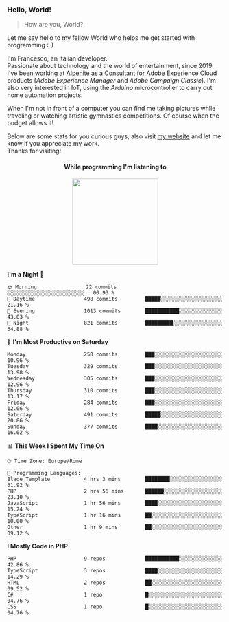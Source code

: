 ### Hello, World!

> How are you, World?

Let me say hello to my fellow World who helps me get started with programming :-)

I'm Francesco, an Italian developer.  
Passionate about technology and the world of entertainment, since 2019 I've been working at [Alpenite](https://www.alpenite.com) as a Consultant for Adobe Experience Cloud products (*Adobe Experience Manager* and *Adobe Campaign Classic*). I'm also very interested in IoT, using the *Arduino* microcontroller to carry out home automation projects.

When I'm not in front of a computer you can find me taking pictures while traveling or watching artistic gymnastics competitions. Of course when the budget allows it!

Below are some stats for you curious guys; also visit [my website](https://www.francescorega.eu) and let me know if you appreciate my work.  
Thanks for visiting!

<div align="center">
  <h4>While programming I'm listening to</h4>
  <a href="https://apps.francescorega.eu/now-playing/11147232609" target="_blank"><img src="https://apps.francescorega.eu/now-playing/11147232609" width="200"></a>
</div>

<!--START_SECTION:waka-->
**I'm a Night 🦉** 

```text
🌞 Morning                22 commits          ░░░░░░░░░░░░░░░░░░░░░░░░░   00.93 % 
🌆 Daytime                498 commits         █████░░░░░░░░░░░░░░░░░░░░   21.16 % 
🌃 Evening                1013 commits        ███████████░░░░░░░░░░░░░░   43.03 % 
🌙 Night                  821 commits         █████████░░░░░░░░░░░░░░░░   34.88 % 
```
📅 **I'm Most Productive on Saturday** 

```text
Monday                   258 commits         ███░░░░░░░░░░░░░░░░░░░░░░   10.96 % 
Tuesday                  329 commits         ███░░░░░░░░░░░░░░░░░░░░░░   13.98 % 
Wednesday                305 commits         ███░░░░░░░░░░░░░░░░░░░░░░   12.96 % 
Thursday                 310 commits         ███░░░░░░░░░░░░░░░░░░░░░░   13.17 % 
Friday                   284 commits         ███░░░░░░░░░░░░░░░░░░░░░░   12.06 % 
Saturday                 491 commits         █████░░░░░░░░░░░░░░░░░░░░   20.86 % 
Sunday                   377 commits         ████░░░░░░░░░░░░░░░░░░░░░   16.02 % 
```


📊 **This Week I Spent My Time On** 

```text
🕑︎ Time Zone: Europe/Rome

💬 Programming Languages: 
Blade Template           4 hrs 3 mins        ████████░░░░░░░░░░░░░░░░░   31.92 % 
PHP                      2 hrs 56 mins       ██████░░░░░░░░░░░░░░░░░░░   23.10 % 
JavaScript               1 hr 56 mins        ████░░░░░░░░░░░░░░░░░░░░░   15.24 % 
TypeScript               1 hr 16 mins        ██░░░░░░░░░░░░░░░░░░░░░░░   10.00 % 
Other                    1 hr 9 mins         ██░░░░░░░░░░░░░░░░░░░░░░░   09.12 % 
```

**I Mostly Code in PHP** 

```text
PHP                      9 repos             ███████████░░░░░░░░░░░░░░   42.86 % 
TypeScript               3 repos             ████░░░░░░░░░░░░░░░░░░░░░   14.29 % 
HTML                     2 repos             ██░░░░░░░░░░░░░░░░░░░░░░░   09.52 % 
C#                       1 repo              █░░░░░░░░░░░░░░░░░░░░░░░░   04.76 % 
CSS                      1 repo              █░░░░░░░░░░░░░░░░░░░░░░░░   04.76 % 
```




<!--END_SECTION:waka-->
